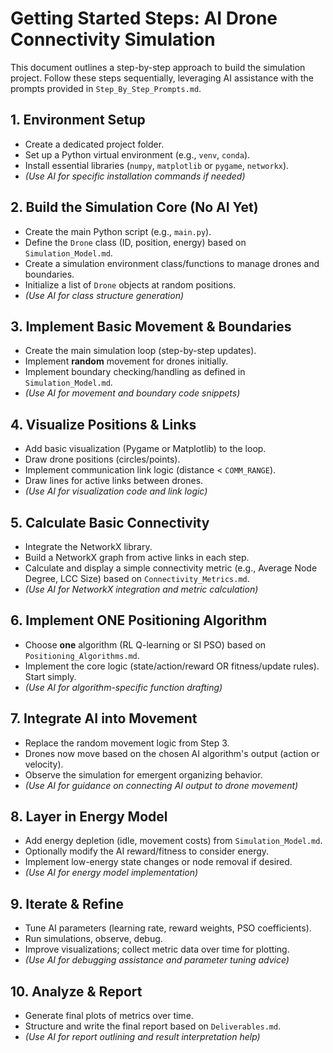 # Getting Started Steps: AI Drone Connectivity Simulation

This document outlines a step-by-step approach to build the simulation project. Follow these steps sequentially, leveraging AI assistance with the prompts provided in `Step_By_Step_Prompts.md`.

## 1. Environment Setup
*   Create a dedicated project folder.
*   Set up a Python virtual environment (e.g., `venv`, `conda`).
*   Install essential libraries (`numpy`, `matplotlib` or `pygame`, `networkx`).
*   *(Use AI for specific installation commands if needed)*

## 2. Build the Simulation Core (No AI Yet)
*   Create the main Python script (e.g., `main.py`).
*   Define the `Drone` class (ID, position, energy) based on `Simulation_Model.md`.
*   Create a simulation environment class/functions to manage drones and boundaries.
*   Initialize a list of `Drone` objects at random positions.
*   *(Use AI for class structure generation)*

## 3. Implement Basic Movement & Boundaries
*   Create the main simulation loop (step-by-step updates).
*   Implement **random** movement for drones initially.
*   Implement boundary checking/handling as defined in `Simulation_Model.md`.
*   *(Use AI for movement and boundary code snippets)*

## 4. Visualize Positions & Links
*   Add basic visualization (Pygame or Matplotlib) to the loop.
*   Draw drone positions (circles/points).
*   Implement communication link logic (distance < `COMM_RANGE`).
*   Draw lines for active links between drones.
*   *(Use AI for visualization code and link logic)*

## 5. Calculate Basic Connectivity
*   Integrate the NetworkX library.
*   Build a NetworkX graph from active links in each step.
*   Calculate and display a simple connectivity metric (e.g., Average Node Degree, LCC Size) based on `Connectivity_Metrics.md`.
*   *(Use AI for NetworkX integration and metric calculation)*

## 6. Implement ONE Positioning Algorithm
*   Choose **one** algorithm (RL Q-learning or SI PSO) based on `Positioning_Algorithms.md`.
*   Implement the core logic (state/action/reward OR fitness/update rules). Start simply.
*   *(Use AI for algorithm-specific function drafting)*

## 7. Integrate AI into Movement
*   Replace the random movement logic from Step 3.
*   Drones now move based on the chosen AI algorithm's output (action or velocity).
*   Observe the simulation for emergent organizing behavior.
*   *(Use AI for guidance on connecting AI output to drone movement)*

## 8. Layer in Energy Model
*   Add energy depletion (idle, movement costs) from `Simulation_Model.md`.
*   Optionally modify the AI reward/fitness to consider energy.
*   Implement low-energy state changes or node removal if desired.
*   *(Use AI for energy model implementation)*

## 9. Iterate & Refine
*   Tune AI parameters (learning rate, reward weights, PSO coefficients).
*   Run simulations, observe, debug.
*   Improve visualizations; collect metric data over time for plotting.
*   *(Use AI for debugging assistance and parameter tuning advice)*

## 10. Analyze & Report
*   Generate final plots of metrics over time.
*   Structure and write the final report based on `Deliverables.md`.
*   *(Use AI for report outlining and result interpretation help)*
